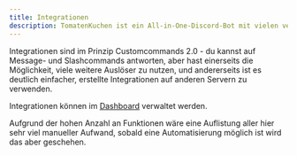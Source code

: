 ```yaml
---
title: Integrationen
description: TomatenKuchen ist ein All-in-One-Discord-Bot mit vielen verschiedenen Funktionen. Diese Seite erklärt die Verwendung von Integrationen, die nächste Version von Customcommands.
---
```


Integrationen sind im Prinzip Customcommands 2.0 - du kannst auf Message- und Slashcommands antworten, aber hast einerseits die Möglichkeit, viele weitere Auslöser zu nutzen, und andererseits ist es deutlich einfacher, erstellte Integrationen auf anderen Servern zu verwenden.

Integrationen können im [Dashboard](https://tomatenkuchen.eu/dashboard/integrations) verwaltet werden.

Aufgrund der hohen Anzahl an Funktionen wäre eine Auflistung aller hier sehr viel manueller Aufwand, sobald eine Automatisierung möglich ist wird das aber geschehen.
